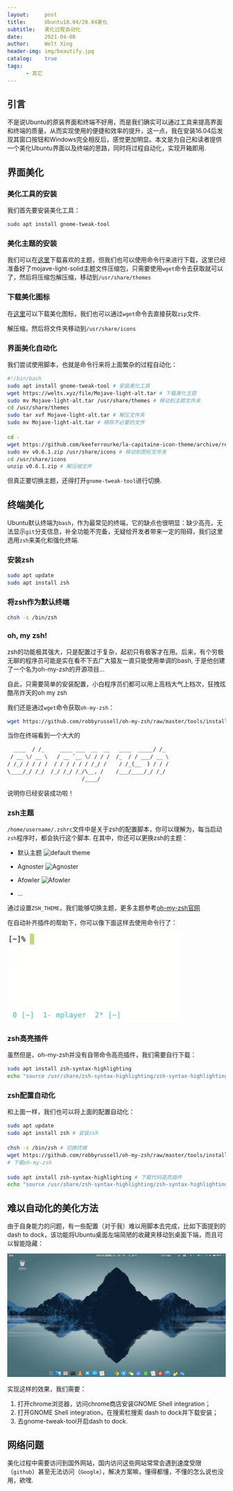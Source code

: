```yaml
---
layout:     post
title:      Ubuntu18.04/20.04美化
subtitle:   美化过程自动化
date:       2021-04-08
author:     Welt Xing
header-img: img/beautify.jpg
catalog:    true
tags:
      - 其它
---
```


## 引言

不是说Ubuntu的原装界面和终端不好用，而是我们确实可以通过工具来提高界面和终端的质量，从而实现使用的便捷和效率的提升，这一点，我在安装16.04后发现其窗口按钮和Windows完全相反后，感觉更加明显。本文是为自己和读者提供一个美化Ubuntu界面以及终端的思路，同时将过程自动化，实现开箱即用.

## 界面美化

### 美化工具的安装

我们首先要安装美化工具：

```bash
sudo apt install gnome-tweak-tool
```

### 美化主题的安装

我们可以在[这里](https://www.gnome-look.org/p/1275087/)下载喜欢的主题，但我们也可以使用命令行来进行下载，这里已经准备好了mojave-light-solid主题文件压缩包，只需要使用`wget`命令去获取就可以了，然后将压缩包解压缩，移动到`/usr/share/themes`

### 下载美化图标

在[这里](https://github.com/keeferrourke/la-capitaine-icon-theme)可以下载美化图标，我们也可以通过`wget`命令去直接获取`zip`文件.

解压缩，然后将文件夹移动到`/usr/share/icons`

### 界面美化自动化

我们尝试使用脚本，也就是命令行来将上面繁杂的过程自动化：

```bash
#!/bin/bash
sudo apt install gnome-tweak-tool # 安装美化工具
wget https://welts.xyz/file/Mojave-light-alt.tar # 下载美化主题
sudo mv Mojave-light-alt.tar /usr/share/themes # 移动到主题文件夹
cd /usr/share/themes
sudo tar xvf Mojave-light-alt.tar # 解压文件夹
sudo mv Mojave-light-alt.tar # 移除不必要的文件

cd -
wget https://github.com/keeferrourke/la-capitaine-icon-theme/archive/refs/tags/v0.6.1.zip # 获取图标文件夹
sudo mv v0.6.1.zip /usr/share/icons # 移动到图标文件夹
cd /usr/share/icons
unzip v0.6.1.zip # 解压缩文件
```

但真正要切换主题，还得打开`gnome-tweak-tool`进行切换.

## 终端美化

Ubuntu默认终端为`bash`，作为最常见的终端，它的缺点也很明显：缺少高亮，无法显示`git`分支信息，补全功能不完备，无疑给开发者带来一定的阻碍，我们这里选用`zsh`来美化和强化终端.

### 安装zsh

```bash
sudo apt update
sudo apt install zsh
```

### 将zsh作为默认终端

```bash
chsh -s /bin/zsh
```

### oh, my zsh!

zsh的功能极其强大，只是配置过于复杂，起初只有极客才在用。后来，有个穷极无聊的程序员可能是实在看不下去广大猿友一直只能使用单调的bash, 于是他创建了一个名为oh-my-zsh的开源项目...

自此，只需要简单的安装配置，小白程序员们都可以用上高档大气上档次，狂拽炫酷吊炸天的oh my zsh

我们还是通过`wget`命令获取`oh-my-zsh`：

```bash
wget https://github.com/robbyrussell/oh-my-zsh/raw/master/tools/install.sh -O - | sh
```

当你在终端看到一个大大的

```bash
  ____  / /_     ____ ___  __  __   ____  _____/ /_  
 / __ \/ __ \   / __ `__ \/ / / /  /_  / / ___/ __ \ 
/ /_/ / / / /  / / / / / / /_/ /    / /_(__  ) / / / 
\____/_/ /_/  /_/ /_/ /_/\__, /    /___/____/_/ /_/  
                        /____/
```

说明你已经安装成功啦！

### zsh主题

`/home/username/.zshrc`文件中是关于zsh的配置脚本，你可以理解为，每当启动`zsh`程序时，都会执行这个脚本. 在其中，你还可以更换zsh的主题：

- 默认主题 ![default theme](https://user-images.githubusercontent.com/49100982/108254738-764b8700-716c-11eb-9a59-4deb8c8c6193.jpg)

- $\text{Agnoster}$ ![Agnoster](https://user-images.githubusercontent.com/49100982/108254745-777cb400-716c-11eb-800a-a8cfa612253f.jpg)

- $\text{Afowler}$ ![Afowler](https://user-images.githubusercontent.com/49100982/108254744-777cb400-716c-11eb-9407-1463775bbc25.jpg)

- ...

通过设置`ZSH_THEME`，我们能够切换主题，更多主题参考[oh-my-zsh官网](https://github.com/ohmyzsh/ohmyzsh/wiki/Themes)

在自动补齐插件的帮助下，你可以像下面这样去使用命令行了：

![高亮](/img/plugin.webp)

### zsh高亮插件

虽然但是，oh-my-zsh并没有自带命令高亮插件，我们需要自行下载：

```bash
sudo apt install zsh-syntax-highlighting
echo "source /usr/share/zsh-syntax-highlighting/zsh-syntax-highlighting.zsh" >> ~/.zshrc # 使插件生效
```

### zsh配置自动化

和上面一样，我们也可以将上面的配置自动化：

```bash
sudo apt update
sudo apt install zsh # 安装zsh

chsh -s /bin/zsh # 切换终端
wget https://github.com/robbyrussell/oh-my-zsh/raw/master/tools/install.sh -O - | sh
# 下载oh-my-zsh

sudo apt install zsh-syntax-highlighting # 下载代码高亮插件
echo "source /usr/share/zsh-syntax-highlighting/zsh-syntax-highlighting.zsh" >> ~/.zshrc # 使插件生效
```

## 难以自动化的美化方法

由于自身能力的问题，有一些配置（对于我）难以用脚本去完成，比如下面提到的dash to dock，该功能将Ubuntu桌面左端简陋的收藏夹移动到桌面下端，而且可以智能隐藏：

![dash to dock](/img/beautify.webp)

实现这样的效果，我们需要：

1. 打开chrome浏览器，访问chrome商店安装GNOME Shell integration；
2. 打开GNOME Shell integration，在搜索栏搜索 dash to dock并下载安装；
3. 去gnome-tweak-tool开启dash to dock.

## 网络问题

美化过程中需要访问到国外网站，国内访问这些网站常常会遇到速度受限（`github`）甚至无法访问（`Google`），解决方案嘛，懂得都懂，不懂的怎么说也没用，欸嘿.
